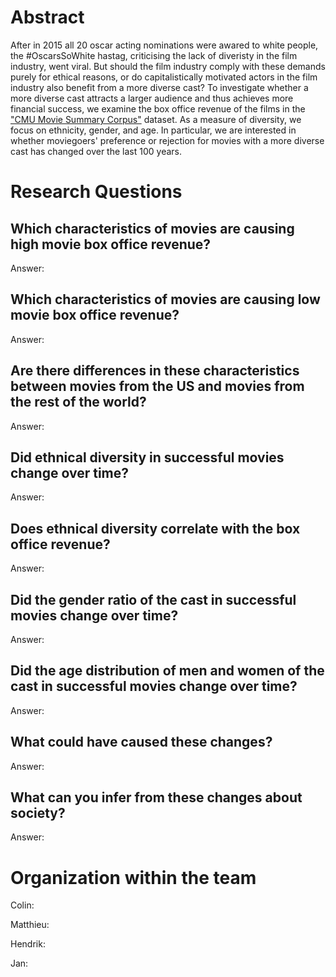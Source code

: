 # Abstract
After in 2015 all 20 oscar acting nominations were awared to white people, the #OscarsSoWhite hastag, criticising the lack of diveristy in the film industry, went viral. But should the film industry comply with these demands purely for ethical reasons, or do capitalistically motivated actors in the film industry also benefit from a more diverse cast? To investigate whether a more diverse cast attracts a larger audience and thus achieves more financial success, we examine the box office revenue of the films in the ["CMU Movie Summary Corpus"](http://www.cs.cmu.edu/~ark/personas/) dataset. As a measure of diversity, we focus on ethnicity, gender, and age. In particular, we are interested in whether moviegoers' preference or rejection for movies with a more diverse cast has changed over the last 100 years.
 
 
# Research Questions

##	Which characteristics of movies are causing high movie box office revenue?
Answer:

## Which characteristics of movies are causing low movie box office revenue?
Answer:

##	Are there differences in these characteristics between movies from the US and movies from the rest of the world?
Answer:

##	Did ethnical diversity in successful movies change over time?
Answer:

##	Does ethnical diversity correlate with the box office revenue?
Answer:

##	Did the gender ratio of the cast in successful movies change over time?
Answer:

## Did the age distribution of men and women of the cast in successful movies change over time?
Answer:

## What could have caused these changes?
Answer:

## What can you infer from these changes about society?
Answer:


# Organization within the team
Colin:

Matthieu:

Hendrik:

Jan:
